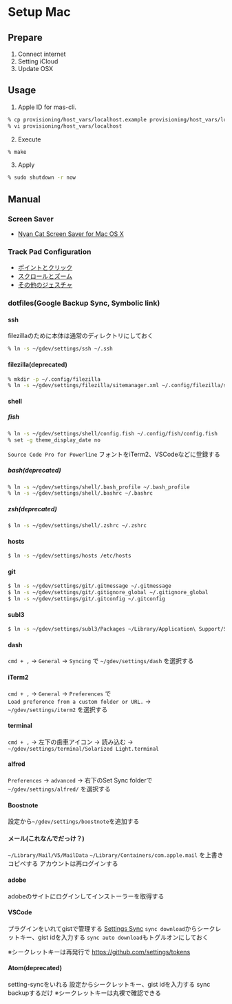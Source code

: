 # Setup Mac

## Prepare
1. Connect internet
1. Setting iCloud
1. Update OSX

## Usage

1. Apple ID for mas-cli.

```zsh
% cp provisioning/host_vars/localhost.example provisioning/host_vars/localhost
% vi provisioning/host_vars/localhost
```

2. Execute

```zsh
% make
```

3. Apply

```zsh
% sudo shutdown -r now
```

## Manual
### Screen Saver
- <a href="http://nyancatsaves.com/" target="_blank">Nyan Cat Screen Saver for Mac OS X</a>

### Track Pad Configuration
- [ポイントとクリック](./manual/osx-defaults/01.png)
- [スクロールとズーム](./manual/osx-defaults/02.png)
- [その他のジェスチャ](./manual/osx-defaults/03.png)

### dotfiles(Google Backup Sync, Symbolic link)
#### ssh
filezillaのために本体は通常のディレクトリにしておく
```zsh
% ln -s ~/gdev/settings/ssh ~/.ssh
```

#### filezilla(deprecated)
```zsh
% mkdir -p ~/.config/filezilla
% ln -s ~/gdev/settings/filezilla/sitemanager.xml ~/.config/filezilla/sitemanager.xml
```

#### shell
##### fish
```zsh
% ln -s ~/gdev/settings/shell/config.fish ~/.config/fish/config.fish
% set -g theme_display_date no
```
`Source Code Pro for Powerline` フォントをiTerm2、VSCodeなどに登録する

##### bash(deprecated)
```zsh
% ln -s ~/gdev/settings/shell/.bash_profile ~/.bash_profile
% ln -s ~/gdev/settings/shell/.bashrc ~/.bashrc
```

##### zsh(deprecated)
```bash
$ ln -s ~/gdev/settings/shell/.zshrc ~/.zshrc
```

#### hosts
```bash
$ ln -s ~/gdev/settings/hosts /etc/hosts
```

#### git
```bash
$ ln -s ~/gdev/settings/git/.gitmessage ~/.gitmessage
$ ln -s ~/gdev/settings/git/.gitignore_global ~/.gitignore_global
$ ln -s ~/gdev/settings/git/.gitconfig ~/.gitconfig
```

#### subl3
```bash
$ ln -s ~/gdev/settings/subl3/Packages ~/Library/Application\ Support/Sublime\ Text\ 3/Packages
```

#### dash
`cmd + ,` → `General` → `Syncing` で `~/gdev/settings/dash` を選択する

#### iTerm2
`cmd + ,` → `General` → `Preferences` で<br>
`Load preference from a custom folder or URL.` →<br>
 `~/gdev/settings/iterm2` を選択する

#### terminal
`cmd + ,` → 左下の歯車アイコン → 読み込む →
`~/gdev/settings/terminal/Solarized Light.terminal`

#### alfred
`Preferences` → `advanced` → 右下のSet Sync folderで<br>
`~/gdev/settings/alfred/` を選択する

#### Boostnote
設定から`~/gdev/settings/boostnote`を追加する

#### メール(これなんでだっけ？)
`~/Library/Mail/V5/MailData`
`~/Library/Containers/com.apple.mail`
を上書きコピペする
アカウントは再ログインする

#### adobe
adobeのサイトにログインしてインストーラーを取得する

#### VSCode
プラグインをいれてgistで管理する
[Settings Sync](https://marketplace.visualstudio.com/items?itemName=Shan.code-settings-sync)
`sync download`からシークレットキー、gist idを入力する
`sync auto download`もトグルオンにしておく

※シークレットキーは再発行で
https://github.com/settings/tokens

#### Atom(deprecated)
setting-syncをいれる
設定からシークレットキー、gist idを入力する
sync backupするだけ
※シークレットキーは丸裸で確認できる
